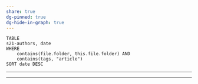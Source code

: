 ```yaml
---
share: true
dg-pinned: true
dg-hide-in-graph: true
---
```


```dataview
TABLE
s21-authors, date
WHERE 
	contains(file.folder, this.file.folder) AND
	contains(tags, "article")
SORT date DESC
```

---
---
